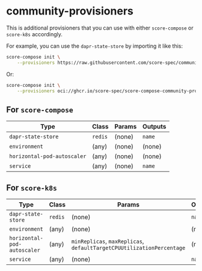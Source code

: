 # community-provisioners

This is additional provisioners that you can use with either `score-compose` or `score-k8s` accordingly.

For example, you can use the `dapr-state-store` by importing it like this:
```bash
score-compose init \
    --provisioners https://raw.githubusercontent.com/score-spec/community-provisioners/refs/heads/main/score-compose/10-redis-dapr-state-store.provisioners.yaml
```
Or:
```bash
score-compose init \
    --provisioners oci://ghcr.io/score-spec/score-compose-community-provisioners:latest#10-redis-dapr-state-store.provisioners.yaml
```

## For `score-compose`

| Type                        | Class   | Params  | Outputs |
| --------------------------- | ------- | ------- | ------- |
| `dapr-state-store`          | `redis` | (none)  | `name`  |
| `environment`               | (any)   | (none)  | (none)  |
| `horizontal-pod-autoscaler` | (any)   | (none)  | (none)  |
| `service`                   | (any)   | (none)  | `name`  |

## For `score-k8s`

| Type                        | Class   | Params                                                                 | Outputs |
| --------------------------- | ------- | ---------------------------------------------------------------------- | ------- |
| `dapr-state-store`          | `redis` | (none)                                                                 | `name`  |
| `environment`               | (any)   | (none)                                                                 | (none)  |
| `horizontal-pod-autoscaler` | (any)   | `minReplicas`, `maxReplicas`, `defaultTargetCPUUtilizationPercentage`  | (none)  |
| `service`                   | (any)   | (none)                                                                 | `name`  |
